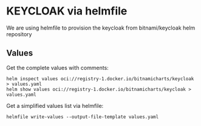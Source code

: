 # KEYCLOAK via helmfile

We are using helmfile to provision the keycloak from bitnami/keycloak helm repository

## Values

Get the complete values with comments:
```shell
helm inspect values oci://registry-1.docker.io/bitnamicharts/keycloak > values.yaml
helm show values oci://registry-1.docker.io/bitnamicharts/keycloak > values.yaml
```

Get a simplified values list via helmfile:
```shell
helmfile write-values --output-file-template values.yaml
```
